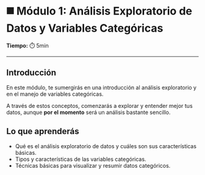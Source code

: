 # ◼️ Módulo 1: Análisis Exploratorio de Datos y Variables Categóricas

**Tiempo:** ⏱️️ 5min

---

## Introducción

En este módulo, te sumergirás en una introducción al análisis exploratorio y en el manejo de variables categóricas. 

A través de estos conceptos, comenzarás a explorar y entender mejor tus datos, aunque **por el momento** será un análisis bastante sencillo.

## Lo que aprenderás

* Qué es el análisis exploratorio de datos y cuáles son sus características básicas.
* Tipos y características de las variables categóricas.
* Técnicas básicas para visualizar y resumir datos categóricos.
